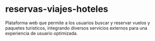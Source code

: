 # reservas-viajes-hoteles
Plataforma web que permite a los usuarios buscar y reservar vuelos y paquetes turísticos, integrando diversos servicios externos para una experiencia de usuario optimizada.
